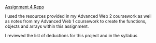 [Assignment 4 Repo](https://github.com/nataliecalvo/assignment-4_javascript_calvo-natalie)

I used the resources provided in my Advanced Web 2 coursework as well as notes from my Advanced Web 1 coursework to create the functions, objects and arrays within this assignment.

I reviewed the list of deductions for this project
and in the syllabus.
